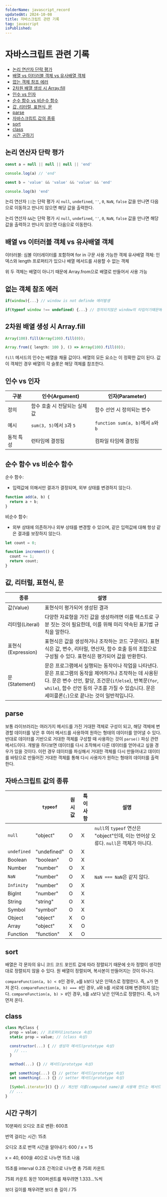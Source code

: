 ```yaml
---
folderName: javascript_record
updatedAt: 2024-10-08
title: 자바스크립트 관련 기록
tag: javascript
isPublished:
---
```


# 자바스크립트 관련 기록

- [논리 연산자 단락 평가](#논리-연산자-단락-평가)
- [배열 vs 이터러블 객체 vs 유사배열 객체](#배열-vs-이터러블-객체-vs-유사배열-객체)
- [없는 객체 참조 에러](#없는-객체-참조-에러)
- [2차원 배열 생성 시 Array.fill](#2차원-배열-생성-시-arrayfill)
- [인수 vs 인자](#인수-vs-인자)
- [순수 함수 vs 비순수 함수](#순수-함수-vs-비순수-함수)
- [값, 리터럴, 표현식, 문](#값-리터럴-표현식-문)
- [parse](#parse)
- [자바스크립트 값의 종류](#자바스크립트-값의-종류)
- [sort](#sort)
- [class](#class)
- [시간 구하기](#시간-구하기)

## 논리 연산자 단락 평가

```js
const a = null || null || null || 'end'

console.log(a) // 'end'

const b = 'value' && 'value' && 'value' && 'end'

console.log(b) 'end'
```

논리 연산자 `||`는 단락 평가 시 `null`, `undefined`, `''`, `0`, `NaN`, `false` 값을 만나면 다음으로 이동하고 만나지 않으면 해당 값을 출력한다.

논리 연산자 `&&`는 단락 평가 시 `null`, `undefined`, `''`, `0`, `NaN`, `false` 값을 만나면 해당 값을 출력하고 만나지 않으면 다음으로 이동한다.

## 배열 vs 이터러블 객체 vs 유사배열 객체

이터러블: 심볼 이터레이터를 포함하며 for in 구문 사용 가능한 객체
유사배열 객체: 인덱스와 length 프로퍼티가 있으나 배열 메서드를 사용할 수 없는 객체

위 두 객체는 배열이 아니기 때문에 Array.from으로 배열로 만들어서 사용 가능

## 없는 객체 참조 에러

```ts
if(window){...} // window is not definde 에러발생

if(typeof window !== undefined) {...} // 정의되지않은 window의 타입이기떄문에 undefied가 발생 -> 에러가 발생하지 않습니다.
```

## 2차원 배열 생성 시 Array.fill

```ts
Array(100).fill(Array(100).fill(0));

Array.from({ length: 100 }, () => Array(100).fill(0));
```

`fill` 메서드의 인수는 배열을 채울 값이다. 배열의 모든 요소는 이 정확한 값이 된다. 값이 객체인 경우 배열의 각 슬롯은 해당 객체를 참조한다.

## 인수 vs 인자

| 구분      | 인수(Argument)                | 인자(Parameter)                    |
| --------- | ----------------------------- | ---------------------------------- |
| 정의      | 함수 호출 시 전달되는 실제 값 | 함수 선언 시 정의되는 변수         |
| 예시      | `sum(3, 5)`에서 `3`과 `5`     | `function sum(a, b)`에서 `a`와 `b` |
| 동적 특성 | 런타임에 결정됨               | 컴파일 타임에 결정됨               |

## 순수 함수 vs 비순수 함수

순수 함수:

- 입력값에 의해서만 결과가 결정되며, 외부 상태를 변경하지 않는다.

```ts
function add(a, b) {
  return a + b;
}
```

비순수 함수:

- 외부 상태에 의존하거나 외부 상태를 변경할 수 있으며, 같은 입력값에 대해 항상 같은 결과를 보장하지 않는다.

```ts
let count = 0;

function increment() {
  count += 1;
  return count;
}
```

## 값, 리터럴, 표현식, 문

| 종류               | 설명                                                                                                                                                                                                                                                                     |
| ------------------ | ------------------------------------------------------------------------------------------------------------------------------------------------------------------------------------------------------------------------------------------------------------------------ |
| 값(Value)          | 표현식이 평가되어 생성된 결과                                                                                                                                                                                                                                            |
| 리터럴(Literal)    | 다양한 자료형을 가진 값을 생성하려면 이를 텍스트로 구분 짓는 것이 필요한데, 이를 위해 미리 약속된 표기법 규칙을 말한다.                                                                                                                                                  |
| 표현식(Expression) | 표현식은 값을 생성하거나 조작하는 코드 구문이다. 표현식은 값, 변수, 리터럴, 연산자, 함수 호출 등의 조합으로 구성될 수 있다. 표현식은 평가되어 값을 반환한다.                                                                                                             |
| 문(Statement)      | 문은 프로그램에서 실행되는 동작이나 작업을 나타낸다. 문은 프로그램의 동작을 제어하거나 조작하는 데 사용된다. 문은 변수 선언, 할당, 조건문(`if`/`else`), 반복문(`for`, `while`), 함수 선언 등의 구조를 가질 수 있습니다. 문은 세미콜론(`;`)으로 끝나는 것이 일반적입니다. |

## parse

보통 라이브러리는 여러가지 메서드를 가진 거대한 객체로 구성이 되고, 해당 객체에 변경할 데이터를 넣은 후 여러 메서드를 사용하여 원하는 형태의 데이터를 얻어낼 수 있다. 반대로 데이터를 기반으로 거대한 객체를 구성할 때 사용하는 것이 `parse()` 파싱 관련 메서드이다. 개발을 하다보면 데이터를 다시 조작해서 다른 데이터를 얻어내고 싶을 경우가 있을 것이다. 이런 경우 데이터를 파싱해서 거대한 객체를 다시 만들어내고 데이터를 바탕으로 만들어진 거대한 객체를 통해 다시 사용자가 원하는 형태의 데이터를 출력한다.

## 자바스크립트 값의 종류

|             | `typeof`    | 원시값 | 특이사항 | 설명                                                                               |
| ----------- | ----------- | ------ | -------- | ---------------------------------------------------------------------------------- |
| `null`      | "object"    | O      | X        | `null`의 `typeof` 연산은 "object"인데, 이는 언어상 오류다. `null`은 객체가 아니다. |
| `undefined` | "undefined" | O      | X        |                                                                                    |
| Boolean     | "boolean"   | O      | X        |                                                                                    |
| Number      | "number"    | O      | X        |                                                                                    |
| `NaN`       | "number"    | O      | X        | `NaN === NaN`은 같지 않다.                                                         |
| `Infinity`  | "number"    | O      | X        |                                                                                    |
| BigInt      | "number"    | O      | X        |                                                                                    |
| String      | "string"    | O      | X        |                                                                                    |
| Symbol      | "symbol"    | O      | X        |                                                                                    |
| Object      | "object"    | X      | O        |                                                                                    |
| Array       | "object"    | X      | O        |                                                                                    |
| Function    | "function"  | X      | O        |                                                                                    |

## sort

배열은 각 문자의 유니 코드 코드 포인트 값에 따라 정렬되기 때문에 숫자 정렬이 생각한대로 정렬되지 않을 수 있다. 원 배열이 정렬되며, 복사본이 만들어지는 것이 아니다.

`compareFunction(a, b) < 0`인 경우, `a`를 `b`보다 낮은 인덱스로 정렬한다. 즉, `a`가 먼저 온다.
`compareFunction(a, b) === 0`인 경우, `a`와 `b`를 서로에 대해 변경하지 않는다.
`compareFunction(a, b) > 0`인 경우, `b`를 `a`보다 낮은 인덱스로 정렬한다. 즉, `b`가 먼저 온다.

## class

```js
class MyClass {
  prop = value; // 프로퍼티(instance 속성)
  static prop = value; // (class 속성)

  constructor(...) { // 생성자 메서드(prototype 속성)
    // ...
  }

  method(...) {} // 메서드(prototype 속성)

  get something(...) {} // getter 메서드(prototype 속성)
  set something(...) {} // setter 메서드(prototype 속성)

  [Symbol.iterator]() {} // 계산된 이름(computed name)을 사용해 만드는 메서드 (심볼)(prototype 속성)
  // ...
}
```

## 시간 구하기

10분짜리 오디오 초로 변환: 600초

번역 걸리는 시간: 15초

오디오 초로 번역 시간을 알아내기: 600 / x = 15

x = 40, 600을 40으로 나누면 15초 나옴

15초를 interval 0.2초 간격으로 나누면 총 75회 카운트

75회 카운트 동안 100퍼센트를 채우려면 1.333...%씩

보더 길이를 채우려면 보더 총 길이 / 75
